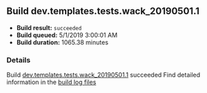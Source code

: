 ## Build dev.templates.tests.wack_20190501.1
- **Build result:** `succeeded`
- **Build queued:** 5/1/2019 3:00:01 AM
- **Build duration:** 1065.38 minutes
### Details
Build [dev.templates.tests.wack_20190501.1](https://winappstudio.visualstudio.com/web/build.aspx?pcguid=a4ef43be-68ce-4195-a619-079b4d9834c2&builduri=vstfs%3a%2f%2f%2fBuild%2fBuild%2f27870) succeeded
Find detailed information in the [build log files](https://uwpctdiags.blob.core.windows.net/buildlogs/dev.templates.tests.wack_20190501.1_logs.zip)
